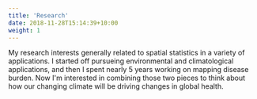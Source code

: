 ```yaml
---
title: 'Research'
date: 2018-11-28T15:14:39+10:00
weight: 1
---
```

My research interests generally related to spatial statistics in a
variety of applications. I started off pursueing environmental and
climatological applications, and then I spent nearly 5 years working
on mapping disease burden. Now I'm interested in combining those two
pieces to think about how our changing climate will be driving changes
in global health.